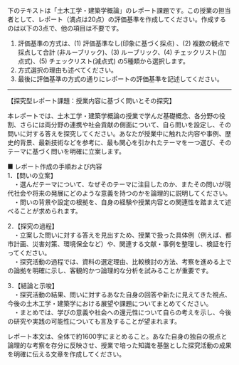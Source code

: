 下のテキストは「土木工学・建築学概論」のレポート課題です。この授業の担当者として、レポート（満点は20点）の評価基準を作成してください。作成するのは以下の3点で、他の項目は不要です。

1. 評価基準の方式は、(1) 評価基準なし(印象に基づく採点) 、(2) 複数の観点で採点して合計  (非ルーブリック)、(3) ルーブリック、(4) チェックリスト(加点式)、(5) チェックリスト(減点式) の5種類から選択します。
2. 方式選択の理由も述べてください。
3. 最後に評価基準の方式の通りにレポートの評価基準を記述してください。

---------------------------------------
【探究型レポート課題：授業内容に基づく問いとその探究】

本レポートでは、土木工学・建築学概論の授業で学んだ基礎概念、各分野の役割、さらには両分野の連携や社会貢献の側面について、自ら問いを設定し、その問いに対する答えを探究してください。あなたが授業中に触れた内容や事例、歴史的背景、最新技術などを参考に、最も関心を引かれたテーマを一つ選び、そのテーマに基づく問いを明確に立案します。

■ レポート作成の手順および内容  
1．【問いの立案】  
　・選んだテーマについて、なぜそのテーマに注目したのか、またその問いが現代社会や将来の発展にどのような意義を持つのかを論理的に説明してください。  
　・問いの背景や設定の根拠を、自身の経験や授業内容との関連性を踏まえて述べることが求められます。

2．【探究の過程】  
　・立案した問いに対する答えを見出すため、授業で扱った具体例（例えば、都市計画、災害対策、環境保全など）や、関連する文献・事例を整理し、検証を行ってください。  
　・探究活動の過程では、資料の選定理由、比較検討の方法、考察を進める上での論拠を明確に示し、客観的かつ論理的な分析を試みることが重要です。

3．【結論と示唆】  
　・探究活動の結果、問いに対するあなた自身の回答や新たに見えてきた視点、今後の土木工学・建築学における展望や課題についてまとめてください。  
　・まとめでは、学びの意義や社会への還元性について自らの考えを示し、今後の研究や実践の可能性についても言及することが望まれます。

レポート本文は、全体で約1600字にまとめること。あなた自身の独自の視点と論理的な考察を存分に反映させ、授業で培った知識を基盤とした探究活動の成果を明確に伝える文章を作成してください。